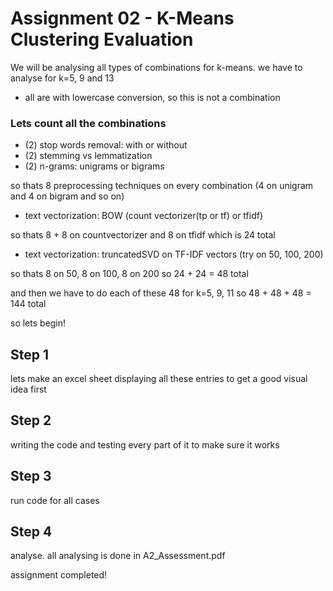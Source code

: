 # Assignment 02 - K-Means Clustering Evaluation
We will be analysing all types of combinations for k-means. we have to analyse for k=5, 9 and 13
- all are with lowercase conversion, so this is not a combination

### Lets count all the combinations
- (2) stop words removal: with or without
- (2) stemming vs lemmatization
- (2) n-grams: unigrams or bigrams

so thats 8 preprocessing techniques on every combination (4 on unigram and 4 on bigram and so on)

- text vectorization: BOW (count vectorizer(tp or tf) or tfidf)

so thats 8 + 8 on countvectorizer and 8 on tfidf which is 24 total

- text vectorization: truncatedSVD on TF-IDF vectors (try on 50, 100, 200)

so thats 8 on 50, 8 on 100, 8 on 200 so 24 + 24 = 48 total

and then we have to do each of these 48 for k=5, 9, 11 so 48 + 48 + 48 = 144 total

so lets begin!

## Step 1
lets make an excel sheet displaying all these entries to get a good visual idea first

## Step 2
writing the code and testing every part of it to make sure it works

## Step 3
run code for all cases

## Step 4 
analyse. all analysing is done in A2_Assessment.pdf

assignment completed!